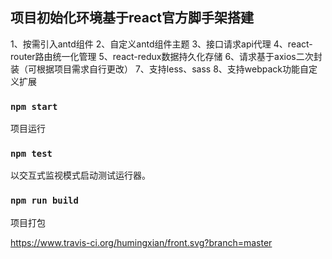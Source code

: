 
## 项目初始化环境基于react官方脚手架搭建
1、按需引入antd组件
2、自定义antd组件主题
3、接口请求api代理
4、react-router路由统一化管理
5、react-redux数据持久化存储
6、请求基于axios二次封装（可根据项目需求自行更改）
7、支持less、sass
8、支持webpack功能自定义扩展

### `npm start`

项目运行

### `npm test`

以交互式监视模式启动测试运行器。

### `npm run build`

项目打包

https://www.travis-ci.org/humingxian/front.svg?branch=master


